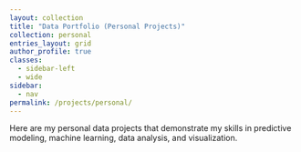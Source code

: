 ```yaml
---
layout: collection
title: "Data Portfolio (Personal Projects)"
collection: personal
entries_layout: grid
author_profile: true
classes: 
  - sidebar-left
  - wide
sidebar:
  - nav
permalink: /projects/personal/
---
```


Here are my personal data projects that demonstrate my skills in predictive modeling, machine learning, data analysis, and visualization.